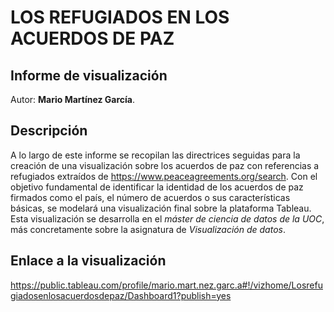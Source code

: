 # LOS REFUGIADOS EN LOS ACUERDOS DE PAZ
## Informe de visualización

Autor: **Mario Martínez García**.

## Descripción

A lo largo de este informe se recopilan las directrices seguidas para la creación de una visualización sobre los acuerdos de paz con referencias a refugiados extraídos de https://www.peaceagreements.org/search. Con el objetivo fundamental de identificar la identidad de los acuerdos de paz firmados como el país, el número de acuerdos o sus características básicas, se modelará una visualización final sobre la plataforma Tableau.  Esta visualización se desarrolla en el _máster de ciencia de datos de la UOC_, más concretamente sobre la asignatura de _Visualización de datos_.




## Enlace a la visualización

https://public.tableau.com/profile/mario.mart.nez.garc.a#!/vizhome/Losrefugiadosenlosacuerdosdepaz/Dashboard1?publish=yes

